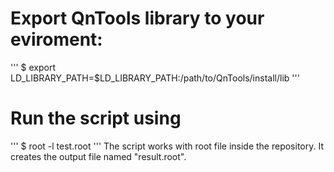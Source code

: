 # Export QnTools library to your eviroment:
'''
  $ export LD_LIBRARY_PATH=$LD_LIBRARY_PATH:/path/to/QnTools/install/lib
'''

# Run the script using 
'''
  $ root -l test.root
'''
The script works with root file inside the repository. It creates the output file named "result.root". 
